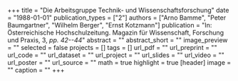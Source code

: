 +++
title = "Die Arbeitsgruppe Technik- und Wissenschaftsforschung"
date = "1988-01-01"
publication_types = ["2"]
authors = ["Arno Bamme", "Peter Baumgartner", "Wilhelm Berger", "Ernst Kotzmann"]
publication = "In: Österreichische Hochschulzeitung. Magazin für Wissenschaft, Forschung und Praxis, 3, _pp. 42--44_"
abstract = ""
abstract_short = ""
image_preview = ""
selected = false
projects = []
tags = []
url_pdf = ""
url_preprint = ""
url_code = ""
url_dataset = ""
url_project = ""
url_slides = ""
url_video = ""
url_poster = ""
url_source = ""
math = true
highlight = true
[header]
image = ""
caption = ""
+++
